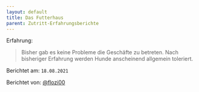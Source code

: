```yaml
---
layout: default
title: Das Futterhaus
parent: Zutritt-Erfahrungsberichte
---
```


Erfahrung: 

> Bisher gab es keine Probleme die Geschäfte zu betreten.
> Nach bisheriger Erfahrung werden Hunde anscheinend allgemein toleriert.

Berichtet am: `18.08.2021`

Berichtet von: [@flozi00](https://github.com/flozi00)
